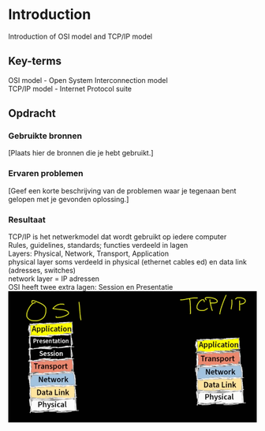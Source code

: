 # Introduction
Introduction of OSI model and TCP/IP model

## Key-terms
OSI model - Open System Interconnection model  
TCP/IP model - Internet Protocol suite

## Opdracht
### Gebruikte bronnen
[Plaats hier de bronnen die je hebt gebruikt.]

### Ervaren problemen
[Geef een korte beschrijving van de problemen waar je tegenaan bent gelopen met je gevonden oplossing.]

### Resultaat
TCP/IP is het netwerkmodel dat wordt gebruikt op iedere computer  
Rules, guidelines, standards; functies verdeeld in lagen  
Layers: Physical, Network, Transport, Application  
physical layer soms verdeeld in physical (ethernet cables ed) en data link (adresses, switches)  
network layer = IP adressen  
OSI heeft twee extra lagen: Session en Presentatie  
![vergelijking](Images/01-OSI-vs_TCP-IP.PNG)  
